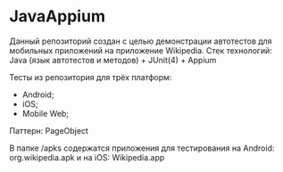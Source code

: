 # JavaAppium
Данный репозиторий создан с целью демонстрации автотестов для мобильных приложений на приложение Wikipedia.
Стек технологий: Java (язык автотестов и методов) + JUnit(4) + Appium

Тесты из репозитория для трёх платформ:
* Android;
* iOS;
* Mobile Web;

Паттерн: PageObject

В папке /apks содержатся приложения для тестирования на Android: org.wikipedia.apk и на iOS: Wikipedia.app
